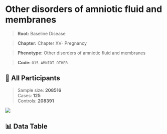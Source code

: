 # Other disorders of amniotic fluid and membranes

> **Root:** Baseline Disease  

> **Chapter:** Chapter XV- Pregnancy  

> **Phenotype:** Other disorders of amniotic fluid and membranes  

> **Code:** `O15_AMNIOT_OTHER`

## 🧪 All Participants  
> Sample size: **208516**  
> Cases: **125**  
> Controls: **208391**
<img src="/Sensitive/Figures/ALL/Baseline/O15_AMNIOT_OTHER.png"/>

## 📊 Data Table
<CsvTableMRF src="/Sensitive/Data/ALL/Baseline/LG_O15_AMNIOT_OTHER.csv"/>

